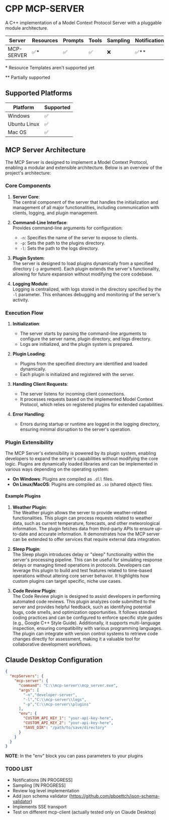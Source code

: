 # CPP MCP-SERVER

A C++ implementation of a Model Context Protocol Server with a pluggable module architecture.

| Server     | Resources | Prompts | Tools | Sampling | Notifications | Roots | Transport |
|------------|-----------|---------|-------|----------|---------------|------|-----------|
| MCP-SERVER | ✅*        | ✅	      | ✅	    | ❌	| ✅**           | ❌	   | stdio |

\* Resource Templates aren't supported yet

\** Partially supported 

## Supported Platforms

| Platform     | Supported |
|--------------|-----------|
| Windows      | ✅        |
| Ubuntu Linux | ✅        |
| Mac OS       | ✅        |

## MCP Server Architecture

The MCP Server is designed to implement a Model Context Protocol, enabling a modular and extensible architecture. Below
is an overview of the project's architecture:

### Core Components

1. **Server Core**:  
   The central component of the server that handles the initialization and management of all major functionalities,
   including communication with clients, logging, and plugin management.

2. **Command-Line Interface**:  
   Provides command-line arguments for configuration:
    - `-n`: Specifies the name of the server to expose to clients.
    - `-p`: Sets the path to the plugins directory.
    - `-l`: Sets the path to the logs directory.

3. **Plugin System**:  
   The server is designed to load plugins dynamically from a specified directory (`-p` argument). Each plugin extends
   the server's functionality, allowing for future expansion without modifying the core codebase.

4. **Logging Module**:  
   Logging is centralized, with logs stored in the directory specified by the `-l` parameter. This enhances debugging
   and monitoring of the server's activity.

### Execution Flow

1. **Initialization**:
    - The server starts by parsing the command-line arguments to configure the server name, plugin directory, and logs
      directory.
    - Logs are initialized, and the plugin system is prepared.

2. **Plugin Loading**:
    - Plugins from the specified directory are identified and loaded dynamically.
    - Each plugin is initialized and registered with the server.

3. **Handling Client Requests**:
    - The server listens for incoming client connections.
    - It processes requests based on the implemented Model Context Protocol, which relies on registered plugins for
      extended capabilities.

4. **Error Handling**:
    - Errors during startup or runtime are logged in the logging directory, ensuring minimal disruption to the server's
      operation.

### Plugin Extensibility

The MCP Server's extensibility is powered by its plugin system, enabling developers to expand the server's capabilities
without modifying the core logic. Plugins are dynamically loaded libraries and can be implemented in various ways
depending on the operating system:

- **On Windows**: Plugins are compiled as `.dll` files.
- **On Linux/MacOS**: Plugins are compiled as `.so` (shared object) files.

#### Example Plugins

1. **Weather Plugin**:  
   The Weather plugin allows the server to provide weather-related functionalities. This plugin can process requests
   related to weather data, such as current temperature, forecasts, and other meteorological information. The plugin
   fetches data from third-party APIs to ensure up-to-date and accurate information. It demonstrates how the MCP server
   can be extended to offer services that require external data integration.

2. **Sleep Plugin**:  
   The Sleep plugin introduces delay or "sleep" functionality within the server's processing pipeline. This can be
   useful for simulating response delays or managing timed operations in protocols. Developers can leverage this plugin
   to build and test features related to time-based operations without altering core server behavior. It highlights how
   custom plugins can target specific, niche use cases.

3. **Code Review Plugin**:  
   The Code Review plugin is designed to assist developers in performing automated code reviews. This plugin analyzes
   code submitted to the server and provides helpful feedback, such as identifying potential bugs, code smells, and
   optimization opportunities. It follows standard coding practices and can be configured to enforce specific style
   guides (e.g., Google C++ Style Guide). Additionally, it supports multi-language inspection, ensuring compatibility
   with various programming languages. The plugin can integrate with version control systems to retrieve code changes
   directly for assessment, making it a valuable tool for collaborative development workflows.

## Claude Desktop Configuration

```json
{
  "mcpServers": {
    "mcp-server": {
      "command": "C:\\mcp-server\\mcp_server.exe",
      "args": [
        "-n","developer-server",
        "-l","C:\\mcp-server\\logs",
        "-p","C:\\mcp-server\\plugins"
      ],
      "env": {
        "CUSTOM_API_KEY_1": "your-api-key-here",  
        "CUSTOM_API_KEY_2": "your-api-key-here",
        "SAVE_DIR": "/path/to/save/directory"
      }      
    }
  }
}
```

**NOTE**: In the "env" block you can pass parameters to your plugins

### TODO LIST

* Notifications [IN PROGRESS]
* Sampling [IN PROGRESS]
* Review log level implementation
* Add json schema validator (https://github.com/pboettch/json-schema-validator)
* Implements SSE transport
* Test on different mcp-client (actually tested only on Claude Desktop)
